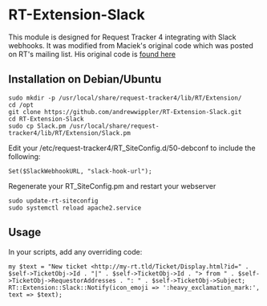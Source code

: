 # RT-Extension-Slack
This module is designed for Request Tracker 4 integrating with Slack webhooks. It was modified from Maciek's original code which was posted on RT's mailing list. His original code is [found here](http://www.gossamer-threads.com/lists/rt/users/128413#128413)

## Installation on Debian/Ubuntu
    sudo mkdir -p /usr/local/share/request-tracker4/lib/RT/Extension/
    cd /opt
    git clone https://github.com/andrewwippler/RT-Extension-Slack.git
    cd RT-Extension-Slack
    sudo cp Slack.pm /usr/local/share/request-tracker4/lib/RT/Extension/Slack.pm
Edit your /etc/request-tracker4/RT_SiteConfig.d/50-debconf to include the following:
    
    Set($SlackWebhookURL, "slack-hook-url");
Regenerate your RT_SiteConfig.pm and restart your webserver

    sudo update-rt-siteconfig
    sudo systemctl reload apache2.service
    
## Usage
In your scripts, add any overriding code:

    my $text = "New ticket <http://my-rt.tld/Ticket/Display.html?id=" . $self->TicketObj->Id . "|" . $self->TicketObj->Id . "> from " . $self->TicketObj->RequestorAddresses . ": " . $self->TicketObj->Subject;
    RT::Extension::Slack::Notify(icon_emoji => ':heavy_exclamation_mark:', text => $text); 
